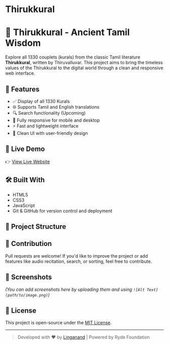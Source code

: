 ﻿# Thirukkural

# 📜 Thirukkural - Ancient Tamil Wisdom

Explore all 1330 couplets (kurals) from the classic Tamil literature **Thirukkural**, written by Thiruvalluvar. This project aims to bring the timeless values of the Thirukkural to the digital world through a clean and responsive web interface.

## 🌟 Features

- ✅ Display of all 1330 Kurals
- 🌐 Supports Tamil and English translations
- 🔍 Search functionality (Upcoming)
- 📱 Fully responsive for mobile and desktop
- ⚡ Fast and lightweight interface
- 🎨 Clean UI with user-friendly design

## 🚀 Live Demo

👉 [View Live Website](https://linganand-04.github.io/Thirukkural)

## 🛠️ Built With

- HTML5
- CSS3
- JavaScript
- Git & GitHub for version control and deployment

## 📁 Project Structure



## 🤝 Contribution

Pull requests are welcome! If you'd like to improve the project or add features like audio recitation, search, or sorting, feel free to contribute.

## 📸 Screenshots

*(You can add screenshots here by uploading them and using `![Alt Text](path/to/image.png)`)*
  
## 📄 License

This project is open-source under the [MIT License](LICENSE).

---

> Developed with ❤️ by [Linganand](https://github.com/linganand-04) | Powered by Ryde Foundation
